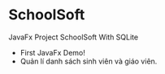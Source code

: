 # SchoolSoft
JavaFx Project SchoolSoft With SQLite


- First JavaFx Demo!
- Quản lí danh sách sinh viên và giáo viên.
